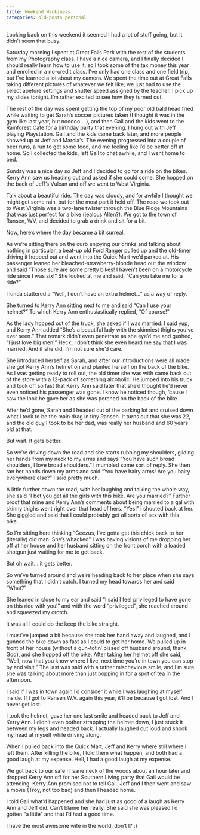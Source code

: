 ```yaml
---
title: Weekend Wackiness
categories: old-posts personal
---
```

Looking back on this weekend it seemed I had a lot of stuff going, but it didn’t seem that busy.
<!--more-->

Saturday morning I spent at Great Falls Park with the rest of the students from my Photography class. I have a nice camera, and I finally decided I should really learn how to use it, so I took some of the tax money this year and enrolled in a no-credit class. I’ve only had one class and one field trip, but I’ve learned a lot about my camera. We spent the time out at Great Falls taking different pictures of whatever we felt like; we just had to use the select apeture settings and shutter speed assigned by the teacher. I pick up my slides tonight. I’m rather excited to see how they turned out.

The rest of the day was spent getting the top of my poor old bald head fried while waiting to get Sarah’s soccer pictures taken (I thought it was in the gym like last year, but nooooo....), and then Gail and the kids went to the Rainforest Cafe for a birthday party that evening. I hung out with Jeff playing Playstation. Gail and the kids came back later, and more people showed up at Jeff and Marcia’s. The evening progressed into a couple of beer runs, a run to get some food, and me feeling like I’d be better off at home. So I collected the kids, left Gail to chat awhile, and I went home to bed.

Sunday was a nice day so Jeff and I decided to go for a ride on the bikes. Kerry Ann saw us heading out and asked if she could come. She hopped on the back of Jeff’s Vulcan and off we went to West Virginia.

Talk about a beautiful ride. The day was cloudy, and for awhile I thought we might get some rain, but for the most part it held off. The road we took out to West Virginia was a two-lane twister through the Blue Ridge Mountains that was just perfect for a bike (jealous Allen?). We got to the town of Ransen, WV, and decided to grab a drink and sit for a bit.

Now, here’s where the day became a bit surreal.

As we’re sitting there on the curb enjoying our drinks and talking about nothing in particular, a beat-up old Ford Ranger pulled up and the old-timer driving it hopped out and went into the Quick Mart we’d parked at. His passenger leaned her bleached-strawberry-blonde head out the window and said “Those sure are some pretty bikes! I haven’t been on a motorcycle ride since I was six!” She looked at me and said, “Can you take me for a ride?”

I kinda stuttered a “Well, I don’t have an extra helmet...” as a way of reply.

She turned to Kerry Ann sitting next to me and said “Can I use your helmet?” To which Kerry Ann enthusiastically replied, “Of course!”

As the lady hopped out of the truck, she asked if I was married. I said yup, and Kerry Ann added “She’s a beautiful lady with the skinniest thighs you’ve ever seen.” That remark didn’t even penetrate as she eye’d me and gushed, “I just love big men!” Heck, I don’t think she even heard me say that I was married. And if she did, I’m not sure she’d care.

She introduced herself as Sarah, and after our introductions were all made she got Kerry Ann’s helmet on and planted herself on the back of the bike. As I was getting ready to roll out, the old timer she was with came back out of the store with a 12-pack of something alcoholic. He jumped into his truck and took off so fast that Kerry Ann said later that she’d thought he’d never even noticed his passenger was gone. I know he noticed though, ‘cause I saw the look he gave her as she was perched on the back of the bike.

After he’d gone, Sarah and I headed out of the parking lot and cruised down what I took to be the main drag in tiny Ransen. It turns out that she was 22, and the old guy I took to be her dad, was really her husband and 60 years old at that.

But wait. It gets better.

So we’re driving down the road and she starts rubbing my shoulders, gliding her hands from my neck to my arms and says “You have such broad shoulders, I love broad shoulders.” I mumbled some sort of reply. She then ran her hands down my arms and said “You have hairy arms! Are you hairy everywhere else?” I said pretty much.

A little further down the road, with her laughing and talking the whole way, she said “I bet you get all the girls with this bike. Are you married?” Further proof that mine and Kerry Ann’s comments about being married to a gal with skinny thighs went right over that head of hers. “Yes!” I shouted back at her. She giggled and said that I could probably get all sorts of sex with this bike...

So I’m sitting here thinking “Geezus, I’ve gotta get this chick back to her (literally) old man. She’s whacked” I was having visions of me dropping her off at her house and her husband sitting on the front porch with a loaded shotgun just waiting for me to get back.

But oh wait....it gets better.

So we’ve turned around and we’re heading back to her place when she says something that I didn’t catch. I turned my head towards her and said “What?”

She leaned in close to my ear and said “I said I feel privileged to have gone on this ride with you!” and with the word “privileged”, she reached around and squeezed my crotch.

It was all I could do the keep the bike straight.

I must’ve jumped a bit because she took her hand away and laughed, and I gunned the bike down as fast as I could to get her home. We pulled up in front of her house (without a gun-totin’ pissed off husband around, thank God), and she hopped off the bike. After taking her helmet off she said, “Well, now that you know where I live, next time you’re in town you can stop by and visit.” The last was said with a rather mischevious smile, and I’m sure she was talking about more than just popping in for a spot of tea in the afternoon.

I said if I was in town again I’d consider it while I was laughing at myself inside. If I got to Ransen W.V. again this year, it’ll be because I got lost. And I never get lost.

I took the helmet, gave her one last smile and headed back to Jeff and Kerry Ann. I didn’t even bother strapping the helmet down, I just stuck it between my legs and headed back. I actually laughed out loud and shook my head at myself while driving along.

When I pulled back into the Quick Mart, Jeff and Kerry where still where I left them. After killing the bike, I told them what happen, and both had a good laugh at my expense. Hell, I had a good laugh at my expense.

We got back to our safe n’ sane neck of the woods about an hour later and dropped Kerry Ann off for her Southern Living party that Gail would be attending. Kerry Ann promised not to tell Gail. Jeff and I then went and saw a movie (Troy, not too bad) and then I headed home.

I told Gail what’d happened and she had just as good of a laugh as Kerry Ann and Jeff did. Can’t blame her really. She said she was pleased I’d gotten “a little” and that I’d had a good time.

I have the most awesome wife in the world, don’t I? :)